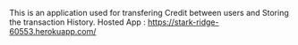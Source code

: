 This is an application used for transfering Credit between users and Storing the transaction History.
Hosted App : https://stark-ridge-60553.herokuapp.com/

